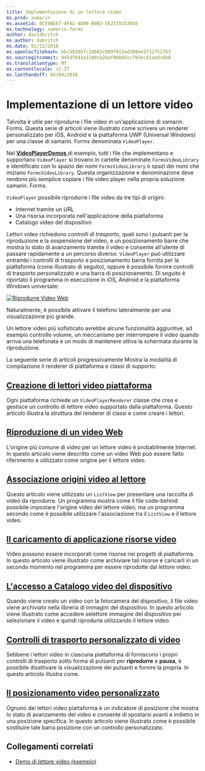 ```yaml
---
title: Implementazione di un lettore video
ms.prod: xamarin
ms.assetid: 0CE9BEE7-4F81-4A00-B9B3-5E2535CD3050
ms.technology: xamarin-forms
author: davidbritch
ms.author: dabritch
ms.date: 02/12/2018
ms.openlocfilehash: bbc59205fc1d082c089f913ad308ee57317517b3
ms.sourcegitcommit: 945df041e2180cb20af08b83cc703ecd1aedc6b0
ms.translationtype: MT
ms.contentlocale: it-IT
ms.lasthandoff: 04/04/2018
---
```

# <a name="implementing-a-video-player"></a>Implementazione di un lettore video

Talvolta è utile per riprodurre i file video in un'applicazione di xamarin. Forms. Questa serie di articoli viene illustrato come scrivere un renderer personalizzato per iOS, Android e la piattaforma UWP (Universal Windows) per una classe di xamarin. Forms denominata `VideoPlayer`.

Nel [ **VideoPlayerDemos** ](https://developer.xamarin.com/samples/xamarin-forms/customrenderers/VideoPlayerDemos/) di esempio, tutti i file che implementano e supportano `VideoPlayer` si trovano in cartelle denominate `FormsVideoLibrary` e identificato con lo spazio dei nomi `FormsVideoLibrary` o spazi dei nomi che iniziano `FormsVideoLibrary`. Questa organizzazione e denominazione deve rendono più semplice copiare i file video player nella propria soluzione xamarin. Forms.

`VideoPlayer` possibile riprodurre i file video da tre tipi di origini:

- Internet tramite un URL
- Una risorsa incorporata nell'applicazione della piattaforma
- Catalogo video del dispositivo

Lettori video richiedono *controlli di trasporto*, quali sono i pulsanti per la riproduzione e la sospensione del video, e un posizionamento barre che mostra lo stato di avanzamento tramite il video e consente all'utente di passare rapidamente a un percorso diverso. `VideoPlayer` può utilizzare entrambi i controlli di trasporto e posizionamento barra fornita per la piattaforma (come illustrato di seguito), oppure è possibile fornire controlli di trasporto personalizzato e una barra di posizionamento. Di seguito è riportato il programma in esecuzione in iOS, Android e la piattaforma Windows universale:

[![Riprodurre Video Web](web-videos-images/playwebvideo-small.png "riprodurre Video Web")](web-videos-images/playwebvideo-large.png#lightbox "riprodurre Video Web")

Naturalmente, è possibile attivare il telefono lateralmente per una visualizzazione più grande.

Un lettore video più sofisticato avrebbe alcune funzionalità aggiuntive, ad esempio controllo volume, un meccanismo per interrompere il video quando arriva una telefonata e un modo di mantenere attiva la schermata durante la riproduzione.

La seguente serie di articoli progressivamente Mostra la modalità di compilazione il renderer di piattaforma e classi di supporto:

## <a name="creating-the-platform-video-playersplayer-creationmd"></a>[Creazione di lettori video piattaforma](player-creation.md)

Ogni piattaforma richiede un `VideoPlayerRenderer` classe che crea e gestisce un controllo di lettore video supportato dalla piattaforma. Questo articolo illustra la struttura del renderer di classi e come creare i lettori.

## <a name="playing-a-web-videoweb-videosmd"></a>[Riproduzione di un video Web](web-videos.md)

L'origine più comune di video per un lettore video è probabilmente Internet. In questo articolo viene descritto come un video Web può essere fatto riferimento e utilizzato come origine per il lettore video.

## <a name="binding-video-sources-to-the-playersource-bindingsmd"></a>[Associazione origini video al lettore](source-bindings.md)

Questo articolo viene utilizzato un `ListView` per presentare una raccolta di video da riprodurre. Un programma mostra come il file code-behind possibile impostare l'origine video del lettore video, ma un programma secondo come è possibile utilizzare l'associazione tra il `ListView` e il lettore video.

## <a name="loading-application-resource-videosloading-resourcesmd"></a>[Il caricamento di applicazione risorse video](loading-resources.md)

Video possono essere incorporati come risorse nei progetti di piattaforma. In questo articolo viene illustrato come archiviare tali risorse e caricarli in un secondo momento nel programma per essere riprodotte dal lettore video.

## <a name="accessing-the-devices-video-libraryaccessing-librarymd"></a>[L'accesso a Catalogo video del dispositivo](accessing-library.md)

Quando viene creato un video con la fotocamera del dispositivo, il file video viene archiviato nella libreria di immagini del dispositivo. In questo articolo viene illustrato come accedere selettore immagine del dispositivo per selezionare il video e quindi riprodurla utilizzando il lettore video.

## <a name="custom-video-transport-controlscustom-transportmd"></a>[Controlli di trasporto personalizzato di video](custom-transport.md)

Sebbene i lettori video in ciascuna piattaforma di forniscono i propri controlli di trasporto sotto forma di pulsanti per **riprodurre** e **pausa**, è possibile disattivare la visualizzazione dei pulsanti e fornire la propria. In questo articolo illustra come.

## <a name="custom-video-positioningcustom-positioningmd"></a>[Il posizionamento video personalizzato](custom-positioning.md)

Ognuno dei lettori video piattaforma è un indicatore di posizione che mostra lo stato di avanzamento del video e consente di spostarsi avanti e indietro in una posizione specifica. In questo articolo viene illustrato come è possibile sostituire tale barra posizione con un controllo personalizzato.





## <a name="related-links"></a>Collegamenti correlati

- [Demo di lettore video (esempio)](https://developer.xamarin.com/samples/xamarin-forms/customrenderers/VideoPlayerDemos/)
